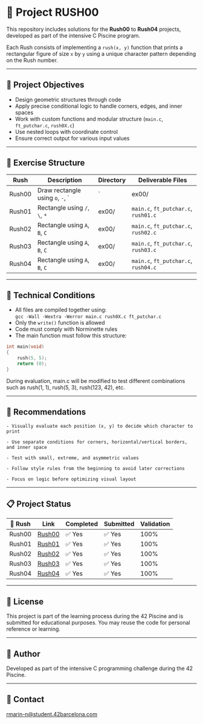 # 📐 Project RUSH00

This repository includes solutions for the **Rush00** to **Rush04** projects, developed as part of the intensive C Piscine program.

Each Rush consists of implementing a `rush(x, y)` function that prints a rectangular figure of size `x` by `y` using a unique character pattern depending on the Rush number.

---

## 🎯 Project Objectives

- Design geometric structures through code  
- Apply precise conditional logic to handle corners, edges, and inner spaces  
- Work with custom functions and modular structure (`main.c`, `ft_putchar.c`, `rush0X.c`)  
- Use nested loops with coordinate control  
- Ensure correct output for various input values  

---

## 📁 Exercise Structure

| Rush   | Description                                 | Directory | Deliverable Files                      |
|--------|---------------------------------------------|-----------|----------------------------------------|
| Rush00 | Draw rectangle using `o`, `-`, `|`          | ex00/     | `main.c`, `ft_putchar.c`, `rush00.c`   |
| Rush01 | Rectangle using `/`, `\`, `*`               | ex00/     | `main.c`, `ft_putchar.c`, `rush01.c`   |
| Rush02 | Rectangle using `A`, `B`, `C`               | ex00/     | `main.c`, `ft_putchar.c`, `rush02.c`   |
| Rush03 | Rectangle using `A`, `B`, `C`               | ex00/     | `main.c`, `ft_putchar.c`, `rush03.c`   |
| Rush04 | Rectangle using `A`, `B`, `C`               | ex00/     | `main.c`, `ft_putchar.c`, `rush04.c`   |

---

## 🔧 Technical Conditions

- All files are compiled together using:  
  `gcc -Wall -Wextra -Werror main.c rush0X.c ft_putchar.c`  
- Only the `write()` function is allowed  
- Code must comply with Norminette rules  
- The main function must follow this structure:

```c
int main(void)
{
    rush(5, 5);
    return (0);
}
```
During evaluation, main.c will be modified to test different combinations such as rush(1, 1), rush(5, 3), rush(123, 42), etc.

---

## 📌 Recommendations
    - Visually evaluate each position (x, y) to decide which character to print

    - Use separate conditions for corners, horizontal/vertical borders, and inner space

    - Test with small, extreme, and asymmetric values

    - Follow style rules from the beginning to avoid later corrections

    - Focus on logic before optimizing visual layout

---

## 📋 Project Status

| 🧩 Rush   | Link     | Completed | Submitted | Validation |
|----------|----------|-----------|-----------|------------|
| Rush00   | [Rush00](./Rush00) | ✅ Yes   | ✅ Yes   | 100%       |
| Rush01   | [Rush01](./Rush01) | ✅ Yes   | ✅ Yes   | 100%       |
| Rush02   | [Rush02](./Rush02) | ✅ Yes   | ✅ Yes   | 100%       |
| Rush03   | [Rush03](./Rush03) | ✅ Yes   | ✅ Yes   | 100%       |
| Rush04   | [Rush04](./Rush04) | ✅ Yes   | ✅ Yes   | 100%       |

---

## 📜 License

This project is part of the learning process during the 42 Piscine and is submitted for educational purposes. You may reuse the code for personal reference or learning.

---

## 🙋 Author

Developed as part of the intensive C programming challenge during the 42 Piscine.


---

## 📧 Contact

[rmarin-n@student.42barcelona.com](mailto:rmarin-n@student.42barcelona.com)
